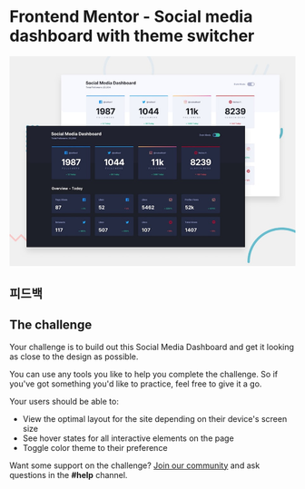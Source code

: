 # Frontend Mentor - Social media dashboard with theme switcher

![Design preview for the Social media dashboard with theme switcher coding challenge](./design/desktop-preview.jpg)

## 피드백

## The challenge

Your challenge is to build out this Social Media Dashboard and get it looking as close to the design as possible.

You can use any tools you like to help you complete the challenge. So if you've got something you'd like to practice, feel free to give it a go.

Your users should be able to:

- View the optimal layout for the site depending on their device's screen size
- See hover states for all interactive elements on the page
- Toggle color theme to their preference

Want some support on the challenge? [Join our community](https://www.frontendmentor.io/community) and ask questions in the **#help** channel.

